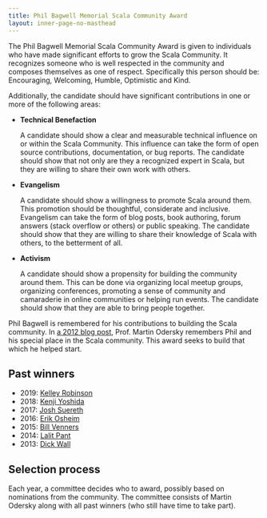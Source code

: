 ```yaml
---
title: Phil Bagwell Memorial Scala Community Award
layout: inner-page-no-masthead
---
```


The Phil Bagwell Memorial Scala Community Award is given to individuals who have made significant efforts to grow the Scala Community.
It recognizes someone who is well respected in the community and composes themselves as one of respect.
Specifically this person should be: Encouraging, Welcoming, Humble, Optimistic and Kind.

Additionally, the candidate should have significant contributions in one or more of the following areas:

* **Technical Benefaction**

  A candidate should show a clear and measurable technical influence on or within the Scala Community.
  This influence can take the form of open source contributions, documentation, or bug reports.
  The candidate should show that not only are they a recognized expert in Scala, but they are willing to share their own work with others.

* **Evangelism**

  A candidate should show a willingness to promote Scala around them.
  This promotion should be thoughtful, considerate and inclusive.
  Evangelism can take the form of blog posts, book authoring, forum answers (stack overflow or others) or public speaking.
  The candidate should show that they are willing to share their knowledge of Scala with others, to the betterment of all.

* **Activism**

  A candidate should show a propensity for building the community around them.
  This can be done via organizing local meetup groups, organizing conferences, promoting a sense of community and camaraderie in online communities or helping run events.
  The candidate should show that they are able to bring people together.

Phil Bagwell is remembered for his contributions to building the Scala community.
In [a 2012 blog post](https://www.lightbend.com/blog/rip-phil-bagwell), Prof. Martin Odersky remembers Phil and his special place in the Scala community.
This award seeks to build that which he helped start.

## Past winners

* 2019: [Kelley Robinson](https://www.scala-lang.org/news/2019/09/13/bagwell-award-2019.html)
* 2018: [Kenji Yoshida](https://www.scala-lang.org/news/2019/09/13/bagwell-award-2018.html)
* 2017: [Josh Suereth](https://www.scala-lang.org/news/2017/09/25/bagwell-award-2017.html)
* 2016: [Erik Osheim](https://www.scala-lang.org/news/2016/10/26/bagwell-award-2016.html)
* 2015: [Bill Venners](https://scala-lang.org/news/2015/06/25/bagwell-award-2015.html)
* 2014: [Lalit Pant](https://kojoenv.wordpress.com/2014/09/27/phil-bagwell-award/)
* 2013: [Dick Wall](https://twitter.com/dickwall)

## Selection process

Each year, a committee decides who to award, possibly based on nominations from the community.
The committee consists of Martin Odersky along with all past winners (who still have time to take part).
